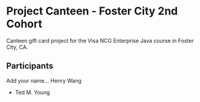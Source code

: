 # Project Canteen - Foster City 2nd Cohort

Canteen gift card project for the Visa NCG Enterprise Java course in Foster City, CA.

## Participants

Add your name...
Henry Wang

* Ted M. Young


